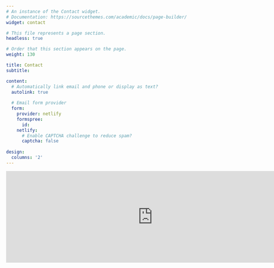```yaml
---
# An instance of the Contact widget.
# Documentation: https://sourcethemes.com/academic/docs/page-builder/
widget: contact

# This file represents a page section.
headless: true

# Order that this section appears on the page.
weight: 130

title: Contact
subtitle:

content:
  # Automatically link email and phone or display as text?
  autolink: true
  
  # Email form provider
  form:
    provider: netlify
    formspree:
      id:
    netlify:
      # Enable CAPTCHA challenge to reduce spam?
      captcha: false
  
design:
  columns: '2'
---
```


<iframe src="https://www.google.com/maps/embed?pb=!1m18!1m12!1m3!1d4044.1697128714272!2d33.405544576486555!3d35.14356127276561!2m3!1f0!2f0!3f0!3m2!1i1024!2i768!4f13.1!3m3!1m2!1s0x14de19f2a4cb5635%3A0x85fb76e69e26742c!2sFaculty%20of%20Engineering%2C%20University%20of%20Cyprus!5e1!3m2!1sen!2s!4v1761328040983!5m2!1sen!2s" width="800" height="250" style="border:0;" allowfullscreen="" loading="lazy" referrerpolicy="no-referrer-when-downgrade"></iframe>
